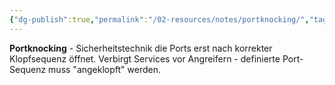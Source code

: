 ```yaml
---
{"dg-publish":true,"permalink":"/02-resources/notes/portknocking/","tags":["sicherheit/verborgen","zugang/sequenz"],"noteIcon":"","updated":"2025-08-28T20:50:30.000+02:00"}
---
```



**Portknocking** - Sicherheitstechnik die Ports erst nach korrekter Klopfsequenz öffnet.
Verbirgt Services vor Angreifern - definierte Port-Sequenz muss "angeklopft" werden.